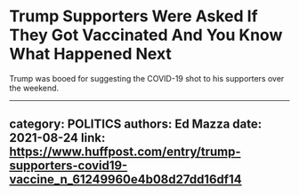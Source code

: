 # Trump Supporters Were Asked If They Got Vaccinated And You Know What Happened Next

Trump was booed for suggesting the COVID-19 shot to his supporters over the weekend.

---
category: POLITICS
authors: Ed Mazza
date: 2021-08-24
link: https://www.huffpost.com/entry/trump-supporters-covid19-vaccine_n_61249960e4b08d27dd16df14
---
